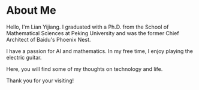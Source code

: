 # 



# About Me

Hello, I'm Lian Yijiang. I graduated with a Ph.D. from the School of Mathematical Sciences at Peking University and was the former Chief Architect of Baidu's Phoenix Nest.

I have a passion for AI and mathematics. In my free time, I enjoy playing the electric guitar.

Here, you will find some of my thoughts on technology and life.

Thank you for your visiting!

